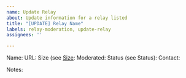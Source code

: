 ```yaml
---
name: Update Relay
about: Update information for a relay listed
title: "[UPDATE] Relay Name"
labels: relay-moderation, update-relay
assignees: ''

---
```


Name:
URL:
Size (see [Size](https://relaylist.com/#size-estimates):
Moderated:
Status (see Status):
Contact:

Notes:
